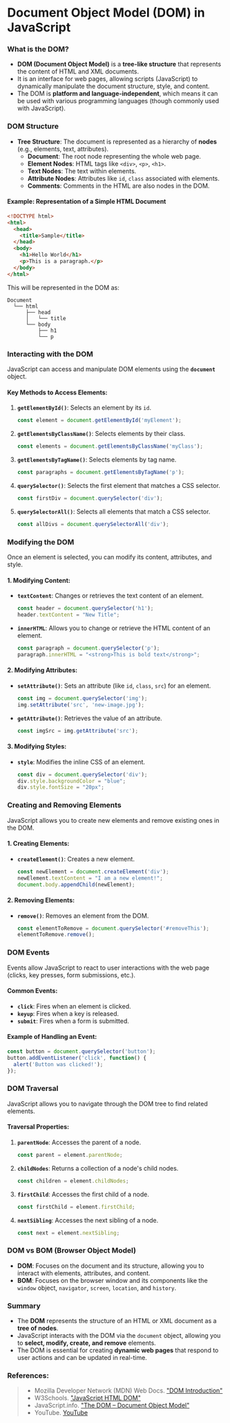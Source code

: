 # **Document Object Model (DOM) in JavaScript**

### **What is the DOM?**
- **DOM (Document Object Model)** is a **tree-like structure** that represents the content of HTML and XML documents.
- It is an interface for web pages, allowing scripts (JavaScript) to dynamically manipulate the document structure, style, and content.
- The DOM is **platform and language-independent**, which means it can be used with various programming languages (though commonly used with JavaScript).


### **DOM Structure**
- **Tree Structure**: The document is represented as a hierarchy of **nodes** (e.g., elements, text, attributes).
  - **Document**: The root node representing the whole web page.
  - **Element Nodes**: HTML tags like `<div>`, `<p>`, `<h1>`.
  - **Text Nodes**: The text within elements.
  - **Attribute Nodes**: Attributes like `id`, `class` associated with elements.
  - **Comments**: Comments in the HTML are also nodes in the DOM.
  
#### **Example**: Representation of a Simple HTML Document
```html
<!DOCTYPE html>
<html>
  <head>
    <title>Sample</title>
  </head>
  <body>
    <h1>Hello World</h1>
    <p>This is a paragraph.</p>
  </body>
</html>
```
This will be represented in the DOM as:
```
Document
  └── html
      ├── head
      │   └── title
      └── body
          ├── h1
          └── p
```

### **Interacting with the DOM**
JavaScript can access and manipulate DOM elements using the **`document`** object.

#### **Key Methods to Access Elements:**
1. **`getElementById()`**: Selects an element by its `id`.
   ```javascript
   const element = document.getElementById('myElement');
   ```
2. **`getElementsByClassName()`**: Selects elements by their class.
   ```javascript
   const elements = document.getElementsByClassName('myClass');
   ```
3. **`getElementsByTagName()`**: Selects elements by tag name.
   ```javascript
   const paragraphs = document.getElementsByTagName('p');
   ```
4. **`querySelector()`**: Selects the first element that matches a CSS selector.
   ```javascript
   const firstDiv = document.querySelector('div');
   ```
5. **`querySelectorAll()`**: Selects all elements that match a CSS selector.
   ```javascript
   const allDivs = document.querySelectorAll('div');
   ```

### **Modifying the DOM**
Once an element is selected, you can modify its content, attributes, and style.

#### **1. Modifying Content:**
- **`textContent`**: Changes or retrieves the text content of an element.
  ```javascript
  const header = document.querySelector('h1');
  header.textContent = "New Title";
  ```
- **`innerHTML`**: Allows you to change or retrieve the HTML content of an element.
  ```javascript
  const paragraph = document.querySelector('p');
  paragraph.innerHTML = "<strong>This is bold text</strong>";
  ```

#### **2. Modifying Attributes:**
- **`setAttribute()`**: Sets an attribute (like `id`, `class`, `src`) for an element.
  ```javascript
  const img = document.querySelector('img');
  img.setAttribute('src', 'new-image.jpg');
  ```
- **`getAttribute()`**: Retrieves the value of an attribute.
  ```javascript
  const imgSrc = img.getAttribute('src');
  ```

#### **3. Modifying Styles:**
- **`style`**: Modifies the inline CSS of an element.
  ```javascript
  const div = document.querySelector('div');
  div.style.backgroundColor = "blue";
  div.style.fontSize = "20px";
  ```


### **Creating and Removing Elements**
JavaScript allows you to create new elements and remove existing ones in the DOM.

#### **1. Creating Elements:**
- **`createElement()`**: Creates a new element.
  ```javascript
  const newElement = document.createElement('div');
  newElement.textContent = "I am a new element!";
  document.body.appendChild(newElement);
  ```

#### **2. Removing Elements:**
- **`remove()`**: Removes an element from the DOM.
  ```javascript
  const elementToRemove = document.querySelector('#removeThis');
  elementToRemove.remove();
  ```


### **DOM Events**
Events allow JavaScript to react to user interactions with the web page (clicks, key presses, form submissions, etc.).

#### **Common Events:**
- **`click`**: Fires when an element is clicked.
- **`keyup`**: Fires when a key is released.
- **`submit`**: Fires when a form is submitted.

#### **Example of Handling an Event**:
```javascript
const button = document.querySelector('button');
button.addEventListener('click', function() {
  alert('Button was clicked!');
});
```


### **DOM Traversal**
JavaScript allows you to navigate through the DOM tree to find related elements.

#### **Traversal Properties:**
1. **`parentNode`**: Accesses the parent of a node.
   ```javascript
   const parent = element.parentNode;
   ```
2. **`childNodes`**: Returns a collection of a node's child nodes.
   ```javascript
   const children = element.childNodes;
   ```
3. **`firstChild`**: Accesses the first child of a node.
   ```javascript
   const firstChild = element.firstChild;
   ```
4. **`nextSibling`**: Accesses the next sibling of a node.
   ```javascript
   const next = element.nextSibling;
   ```


### **DOM vs BOM (Browser Object Model)**
- **DOM**: Focuses on the document and its structure, allowing you to interact with elements, attributes, and content.
- **BOM**: Focuses on the browser window and its components like the `window` object, `navigator`, `screen`, `location`, and `history`.


### **Summary**
- The **DOM** represents the structure of an HTML or XML document as a **tree of nodes**.
- JavaScript interacts with the DOM via the `document` object, allowing you to **select, modify, create, and remove** elements.
- The DOM is essential for creating **dynamic web pages** that respond to user actions and can be updated in real-time.


### **References:**
> - Mozilla Developer Network (MDN) Web Docs. ["DOM Introduction"](https://developer.mozilla.org/en-US/docs/Web/API/Document_Object_Model/Introduction)
> - W3Schools. ["JavaScript HTML DOM"](https://www.w3schools.com/js/js_htmldom.asp)
> - JavaScript.info. ["The DOM – Document Object Model"](https://javascript.info/dom-nodes)
> - YouTube. [YouTube](https://www.youtube.com/watch?v=m2TpNXtT4Cs&list=PLfEr2kn3s-br9ZFmejfLhAgMbGgbpdof8&index=95)